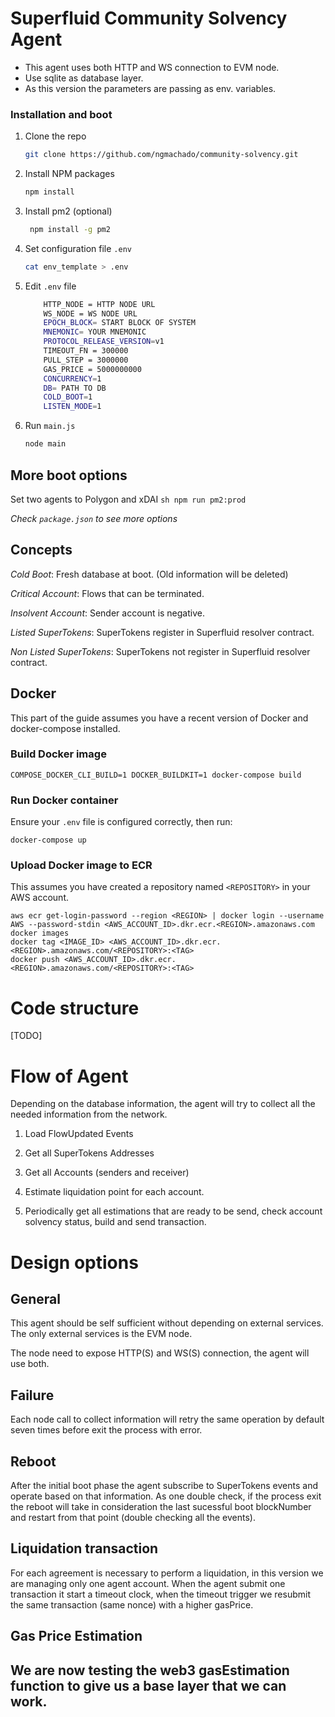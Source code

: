 # Superfluid Community Solvency Agent

- This agent uses both HTTP and WS connection to EVM node.
- Use sqlite as database layer.
- As this version the parameters are passing as env. variables.


### Installation and boot


1. Clone the repo
   ```sh
   git clone https://github.com/ngmachado/community-solvency.git
   ```
2. Install NPM packages
   ```sh
   npm install
   ```

3. Install pm2 (optional)
   ```sh
    npm install -g pm2
   ```

4. Set configuration file `.env`
   ```sh
   cat env_template > .env
   ```
5. Edit `.env` file
    ```sh
        HTTP_NODE = HTTP NODE URL
        WS_NODE = WS NODE URL
        EPOCH_BLOCK= START BLOCK OF SYSTEM
        MNEMONIC= YOUR MNEMONIC
        PROTOCOL_RELEASE_VERSION=v1
        TIMEOUT_FN = 300000
        PULL_STEP = 3000000
        GAS_PRICE = 5000000000
        CONCURRENCY=1
        DB= PATH TO DB
        COLD_BOOT=1
        LISTEN_MODE=1
    ```
5. Run  `main.js`
    ```sh
    node main
    ```

## More boot options

Set two agents to Polygon and xDAI
    ```sh
    npm run pm2:prod
    ```

_Check `package.json` to see more options_



## Concepts

_Cold Boot_: Fresh database at boot. (Old information will be deleted)

_Critical Account_: Flows that can be terminated.

_Insolvent Account_: Sender account is negative.

_Listed SuperTokens_: SuperTokens register in Superfluid resolver contract.

_Non Listed SuperTokens_: SuperTokens not register in Superfluid resolver contract.


## Docker
This part of the guide assumes you have a recent version of Docker and docker-compose installed.

### Build Docker image
```
COMPOSE_DOCKER_CLI_BUILD=1 DOCKER_BUILDKIT=1 docker-compose build
```

### Run Docker container
Ensure your ```.env``` file is configured correctly, then run:
```
docker-compose up
```

### Upload Docker image to ECR
This assumes you have created a repository named ```<REPOSITORY>``` in your AWS account.
```
aws ecr get-login-password --region <REGION> | docker login --username AWS --password-stdin <AWS_ACCOUNT_ID>.dkr.ecr.<REGION>.amazonaws.com
docker images
docker tag <IMAGE_ID> <AWS_ACCOUNT_ID>.dkr.ecr.<REGION>.amazonaws.com/<REPOSITORY>:<TAG>
docker push <AWS_ACCOUNT_ID>.dkr.ecr.<REGION>.amazonaws.com/<REPOSITORY>:<TAG>
```


# Code structure

[TODO]

# Flow of Agent
Depending on the database information, the agent will try to collect all the needed information from the network.

1.  Load FlowUpdated Events

2.  Get all SuperTokens Addresses

3.  Get all Accounts (senders and receiver)

4.  Estimate liquidation point for each account.

5.  Periodically get all estimations that are ready to be send, check account solvency status, build and send transaction.


# Design options

## General

This agent should be self sufficient without depending on external services. The only external services is the EVM node.

The node need to expose HTTP(S) and WS(S) connection, the agent will use both.

## Failure

Each node call to collect information will retry the same operation by default seven times before exit the process with error.

## Reboot

After the initial boot phase the agent subscribe to SuperTokens events and operate based on that information. As one double check, if the process exit the reboot will take in consideration the last sucessful boot blockNumber and restart from that point (double checking all the events).

## Liquidation transaction

For each agreement is necessary to perform a liquidation, in this version we are managing only one agent account.
When the agent submit one transaction it start a timeout clock, when the timeout trigger we resubmit the same transaction (same nonce) with a higher gasPrice.

## Gas Price Estimation

We are now testing the web3 gasEstimation function to give us a base layer that we can work.
---
